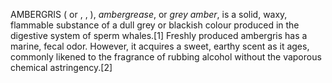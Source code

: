 AMBERGRIS ( or , , ), _ambergrease_, or _grey amber_, is a solid, waxy, flammable substance of a dull grey or blackish colour produced in the digestive system of sperm whales.[1] Freshly produced ambergris has a marine, fecal odor. However, it acquires a sweet, earthy scent as it ages, commonly likened to the fragrance of rubbing alcohol without the vaporous chemical astringency.[2]
